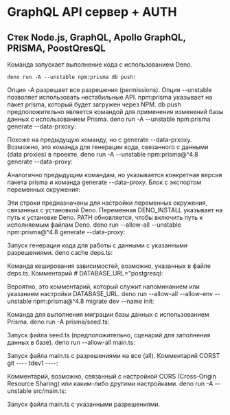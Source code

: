 # GraphQL API сервер + AUTH

## Стек Node.js, GraphQL, Apollo GraphQL, PRISMA, PoostQresQL


Команда запускает выполнение кода с использованием Deno.

```
deno run -A --unstable npm:prisma db push:
```

Опция -A разрешает все разрешения (permissions).
Опция --unstable позволяет использовать нестабильные API.
npm:prisma указывает на пакет prisma, который будет загружен через NPM.
db push предположительно является командой для применения изменений базы данных с использованием Prisma.
deno run -A --unstable npm:prisma generate --data-prxoxy:

Похоже на предыдущую команду, но с generate --data-prxoxy. Возможно, это команда для генерации кода, связанного с данными (data proxies) в проекте.
deno run -A --unstable npm:prisma@^4.8 generate --data-proxy:

Аналогично предыдущим командам, но указывается конкретная версия пакета prisma и команда generate --data-proxy.
Блок с экспортом переменных окружения:

Эти строки предназначены для настройки переменных окружения, связанных с установкой Deno.
Переменная DENO_INSTALL указывает на путь к установке Deno.
PATH обновляется, чтобы включить путь к исполняемым файлам Deno.
deno run --allow-all --unstable npm:prisma@^4.8 generate --data-proxy:

Запуск генерации кода для работы с данными с указанными разрешениями.
deno cache deps.ts:

Команда кеширования зависимостей, возможно, указанных в файле deps.ts.
Комментарий # DATABASE_URL="postgresql:

Вероятно, это комментарий, который служит напоминанием или указанием настройки DATABASE_URL.
deno run --allow-all --allow-env --unstable npm:prisma@^4.8 migrate dev --name init:

Команда для выполнения миграции базы данных с использованием Prisma.
deno run -A prisma/seed.ts:

Запуск файла seed.ts (предположительно, сценарий для заполнения данных в базе).
deno run --allow-all main.ts:

Запуск файла main.ts с разрешениями на все (all).
Комментарий CORST git ---- tdev1 ----:

Комментарий, возможно, связанный с настройкой CORS (Cross-Origin Resource Sharing) или каким-либо другими настройками.
deno run -A --unstable src/main.ts:

Запуск файла main.ts с указанными разрешениями.

